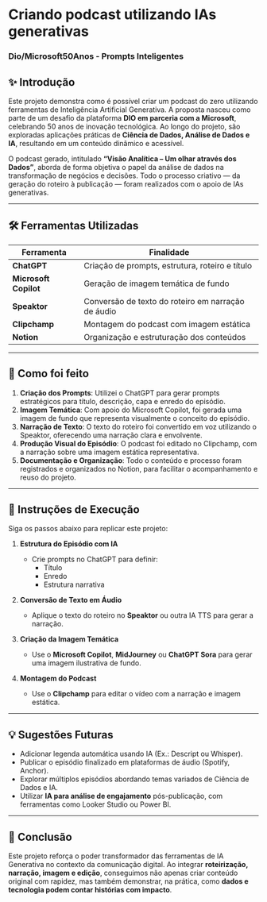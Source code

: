 # Criando podcast utilizando IAs generativas  
### Dio/Microsoft50Anos - Prompts Inteligentes  


## ✨ Introdução  
Este projeto demonstra como é possível criar um podcast do zero utilizando ferramentas de Inteligência Artificial Generativa. A proposta nasceu como parte de um desafio da plataforma **DIO em parceria com a Microsoft**, celebrando 50 anos de inovação tecnológica. Ao longo do projeto, são exploradas aplicações práticas de **Ciência de Dados, Análise de Dados e IA**, resultando em um conteúdo dinâmico e acessível.  

O podcast gerado, intitulado **“Visão Analítica – Um olhar através dos Dados”**, aborda de forma objetiva o papel da análise de dados na transformação de negócios e decisões. Todo o processo criativo — da geração do roteiro à publicação — foram realizados com o apoio de IAs generativas.

---

## 🛠️ Ferramentas Utilizadas  

| Ferramenta             | Finalidade |
|------------------------|------------|
| **ChatGPT**            | Criação de prompts, estrutura, roteiro e título |
| **Microsoft Copilot**  | Geração de imagem temática de fundo |
| **Speaktor**           | Conversão de texto do roteiro em narração de áudio |
| **Clipchamp**          | Montagem do podcast com imagem estática |
| **Notion**             | Organização e estruturação dos conteúdos |

---

## 🧠 Como foi feito  

1. **Criação dos Prompts**: Utilizei o ChatGPT para gerar prompts estratégicos para título, descrição, capa e enredo do episódio.  
2. **Imagem Temática**: Com apoio do Microsoft Copilot, foi gerada uma imagem de fundo que representa visualmente o conceito do episódio.  
3. **Narração de Texto**: O texto do roteiro foi convertido em voz utilizando o Speaktor, oferecendo uma narração clara e envolvente.  
4. **Produção Visual do Episódio**: O podcast foi editado no Clipchamp, com a narração sobre uma imagem estática representativa.  
5. **Documentação e Organização**: Todo o conteúdo e processo foram registrados e organizados no Notion, para facilitar o acompanhamento e reuso do projeto.

---

## 🚀 Instruções de Execução  

Siga os passos abaixo para replicar este projeto:

1. **Estrutura do Episódio com IA**  
   - Crie prompts no ChatGPT para definir:  
     - Título  
     - Enredo  
     - Estrutura narrativa  

2. **Conversão de Texto em Áudio**  
   - Aplique o texto do roteiro no **Speaktor** ou outra IA TTS para gerar a narração.

3. **Criação da Imagem Temática**  
   - Use o **Microsoft Copilot**, **MidJourney** ou **ChatGPT Sora** para gerar uma imagem ilustrativa de fundo.

4. **Montagem do Podcast**  
   - Use o **Clipchamp** para editar o vídeo com a narração e imagem estática.

---

## 💡 Sugestões Futuras  

- Adicionar legenda automática usando IA (Ex.: Descript ou Whisper).  
- Publicar o episódio finalizado em plataformas de áudio (Spotify, Anchor).  
- Explorar múltiplos episódios abordando temas variados de Ciência de Dados e IA.  
- Utilizar **IA para análise de engajamento** pós-publicação, com ferramentas como Looker Studio ou Power BI.

---

## 📌 Conclusão  

Este projeto reforça o poder transformador das ferramentas de IA Generativa no contexto da comunicação digital. Ao integrar **roteirização, narração, imagem e edição**, conseguimos não apenas criar conteúdo original com rapidez, mas também demonstrar, na prática, como **dados e tecnologia podem contar histórias com impacto**.
